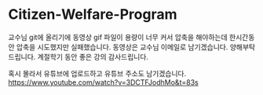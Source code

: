 # Citizen-Welfare-Program


교수님 git에 올리기에 동영상 gif 파일이 용량이 너무 커서 압축을 해야하는데 한시간동안 압축을 시도했지만 실패했습니다.
동영상은 교수님 이메일로 남기겠습니다. 양해부탁드립니다.
계절학기 동안 좋은 강의 감사드립니다.

혹시 몰라서 유튜브에 업로드하고 유튜브 주소도 남기겠습니다.
https://www.youtube.com/watch?v=3DCTFJodhMo&t=83s
